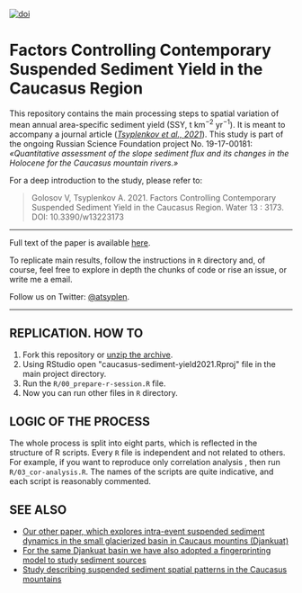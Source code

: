 [![doi](https://img.shields.io/badge/doi-10.3390%2Fw13223173-brightgreen)][doi]

# Factors Controlling Contemporary Suspended Sediment Yield in the Caucasus Region 

This repository contains the main processing steps to spatial variation of mean annual area-specific sediment yield (SSY, t km<sup>−2</sup> yr<sup>−1</sup>). It is meant to accompany a journal article ([*Tsyplenkov et al., 2021*][doi]). This study is part of the ongoing Russian Science Foundation project No. 19-17-00181: *«Quantitative assessment of the slope sediment flux and its changes in the Holocene for the Caucasus mountain rivers.»*

For a deep introduction to the study, please refer to:
>Golosov V, Tsyplenkov A. 2021. Factors Controlling Contemporary Suspended Sediment Yield in the Caucasus Region. Water 13 : 3173. DOI: 10.3390/w13223173


***

Full text of the paper is available [here][doi].

To replicate main results, follow the instructions in `R` directory and, of course, feel free to explore in depth the chunks of code or rise an issue, or write me a email.

Follow us on Twitter: [@atsyplen][ats].

[doi]: https://doi.org/10.3390/w13223173
[ats]: https://twitter.com/atsyplen

***

## REPLICATION. HOW TO
1. Fork this repository or [unzip the archive][arch].
2. Using RStudio open "caucasus-sediment-yield2021.Rproj" file in the main project directory.
3. Run the `R/00_prepare-r-session.R` file. 
4. Now you can run other files in `R` directory.

## LOGIC OF THE PROCESS
The whole process is split into eight parts, which is reflected in the structure of R scripts. Every `R` file is independent and not related to others. For example, if you want to reproduce only correlation analysis , then run `R/03_cor-analysis.R`.
The names of the scripts are quite indicative, and each script is reasonably commented.

## SEE ALSO
 - [Our other paper, which explores intra-event suspended sediment dynamics in the small glacierized basin in Caucaus mountins (Djankuat)][jss]
 - [For the same Djankuat basin we have also adopted a fingerprinting model to study sediment sources][catena]
 - [Study describing suspended sediment spatial patterns in the Caucasus mountains][piahs]

[catena]: https://doi.org/10.1016/j.catena.2021.105285
[jss]: https://doi.org/10.1007/s11368-020-02633-z
[piahs]: https://doi.org/10.5194/piahs-381-87-2019
[arch]: https://github.com/atsyplenkov/sediment-caucasus-anthropocene/archive/refs/heads/master.zip

